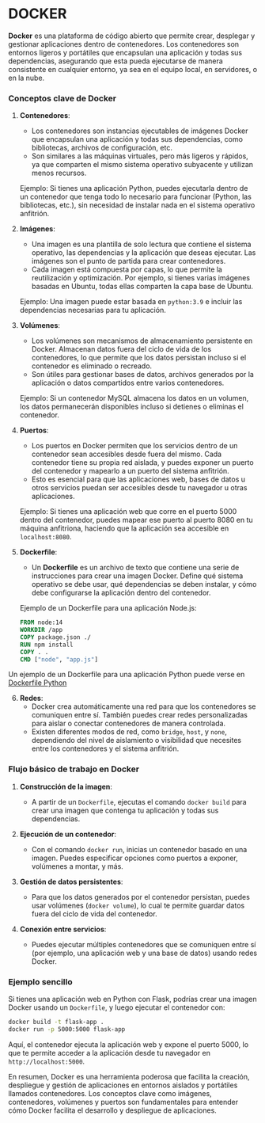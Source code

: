 # DOCKER

**Docker** es una plataforma de código abierto que permite crear, desplegar y gestionar aplicaciones dentro de contenedores. Los contenedores son entornos ligeros y portátiles que encapsulan una aplicación y todas sus dependencias, asegurando que esta pueda ejecutarse de manera consistente en cualquier entorno, ya sea en el equipo local, en servidores, o en la nube.

### Conceptos clave de Docker

1. **Contenedores**:
   - Los contenedores son instancias ejecutables de imágenes Docker que encapsulan una aplicación y todas sus dependencias, como bibliotecas, archivos de configuración, etc.
   - Son similares a las máquinas virtuales, pero más ligeros y rápidos, ya que comparten el mismo sistema operativo subyacente y utilizan menos recursos.

   Ejemplo: Si tienes una aplicación Python, puedes ejecutarla dentro de un contenedor que tenga todo lo necesario para funcionar (Python, las bibliotecas, etc.), sin necesidad de instalar nada en el sistema operativo anfitrión.

2. **Imágenes**:
   - Una imagen es una plantilla de solo lectura que contiene el sistema operativo, las dependencias y la aplicación que deseas ejecutar. Las imágenes son el punto de partida para crear contenedores.
   - Cada imagen está compuesta por capas, lo que permite la reutilización y optimización. Por ejemplo, si tienes varias imágenes basadas en Ubuntu, todas ellas comparten la capa base de Ubuntu.

   Ejemplo: Una imagen puede estar basada en `python:3.9` e incluir las dependencias necesarias para tu aplicación.

3. **Volúmenes**:
   - Los volúmenes son mecanismos de almacenamiento persistente en Docker. Almacenan datos fuera del ciclo de vida de los contenedores, lo que permite que los datos persistan incluso si el contenedor es eliminado o recreado.
   - Son útiles para gestionar bases de datos, archivos generados por la aplicación o datos compartidos entre varios contenedores.

   Ejemplo: Si un contenedor MySQL almacena los datos en un volumen, los datos permanecerán disponibles incluso si detienes o eliminas el contenedor.

4. **Puertos**:
   - Los puertos en Docker permiten que los servicios dentro de un contenedor sean accesibles desde fuera del mismo. Cada contenedor tiene su propia red aislada, y puedes exponer un puerto del contenedor y mapearlo a un puerto del sistema anfitrión.
   - Esto es esencial para que las aplicaciones web, bases de datos u otros servicios puedan ser accesibles desde tu navegador u otras aplicaciones.

   Ejemplo: Si tienes una aplicación web que corre en el puerto 5000 dentro del contenedor, puedes mapear ese puerto al puerto 8080 en tu máquina anfitriona, haciendo que la aplicación sea accesible en `localhost:8080`.

5. **Dockerfile**:
   - Un **Dockerfile** es un archivo de texto que contiene una serie de instrucciones para crear una imagen Docker. Define qué sistema operativo se debe usar, qué dependencias se deben instalar, y cómo debe configurarse la aplicación dentro del contenedor.

   Ejemplo de un Dockerfile para una aplicación Node.js:
   ```dockerfile
   FROM node:14
   WORKDIR /app
   COPY package.json ./
   RUN npm install
   COPY . .
   CMD ["node", "app.js"]
   ```
Un ejemplo de un Dockerfile para una aplicación Python puede verse en [Dockerfile Python](./dokerfile_python.md)

6. **Redes**:
   - Docker crea automáticamente una red para que los contenedores se comuniquen entre sí. También puedes crear redes personalizadas para aislar o conectar contenedores de manera controlada.
   - Existen diferentes modos de red, como `bridge`, `host`, y `none`, dependiendo del nivel de aislamiento o visibilidad que necesites entre los contenedores y el sistema anfitrión.

### Flujo básico de trabajo en Docker

1. **Construcción de la imagen**:
   - A partir de un `Dockerfile`, ejecutas el comando `docker build` para crear una imagen que contenga tu aplicación y todas sus dependencias.

2. **Ejecución de un contenedor**:
   - Con el comando `docker run`, inicias un contenedor basado en una imagen. Puedes especificar opciones como puertos a exponer, volúmenes a montar, y más.
   
3. **Gestión de datos persistentes**:
   - Para que los datos generados por el contenedor persistan, puedes usar volúmenes (`docker volume`), lo cual te permite guardar datos fuera del ciclo de vida del contenedor.

4. **Conexión entre servicios**:
   - Puedes ejecutar múltiples contenedores que se comuniquen entre sí (por ejemplo, una aplicación web y una base de datos) usando redes Docker.

### Ejemplo sencillo

Si tienes una aplicación web en Python con Flask, podrías crear una imagen Docker usando un `Dockerfile`, y luego ejecutar el contenedor con:

```bash
docker build -t flask-app .
docker run -p 5000:5000 flask-app
```

Aquí, el contenedor ejecuta la aplicación web y expone el puerto 5000, lo que te permite acceder a la aplicación desde tu navegador en `http://localhost:5000`.

En resumen, Docker es una herramienta poderosa que facilita la creación, despliegue y gestión de aplicaciones en entornos aislados y portátiles llamados contenedores. Los conceptos clave como imágenes, contenedores, volúmenes y puertos son fundamentales para entender cómo Docker facilita el desarrollo y despliegue de aplicaciones.
